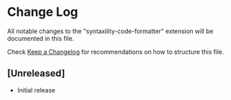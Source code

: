 # Change Log

All notable changes to the "syntaxility-code-formatter" extension will be documented in this file.

Check [Keep a Changelog](http://keepachangelog.com/) for recommendations on how to structure this file.

## [Unreleased]

- Initial release